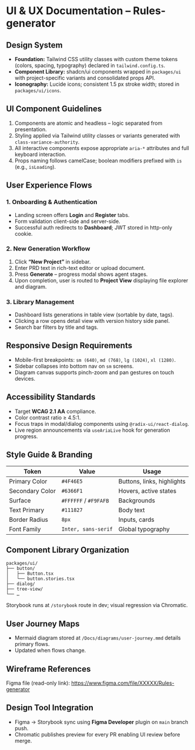 # UI & UX Documentation – Rules-generator

## Design System

- **Foundation:** Tailwind CSS utility classes with custom theme tokens (colors, spacing, typography) declared in `tailwind.config.ts`.
- **Component Library:** shadcn/ui components wrapped in `packages/ui` with project-specific variants and consolidated props API.
- **Iconography:** Lucide icons; consistent 1.5 px stroke width; stored in `packages/ui/icons`.

## UI Component Guidelines

1. Components are atomic and headless – logic separated from presentation.
2. Styling applied via Tailwind utility classes or variants generated with `class-variance-authority`.
3. All interactive components expose appropriate `aria-*` attributes and full keyboard interaction.
4. Props naming follows camelCase; boolean modifiers prefixed with `is` (e.g., `isLoading`).

## User Experience Flows

### 1. Onboarding & Authentication

- Landing screen offers **Login** and **Register** tabs.
- Form validation client-side and server-side.
- Successful auth redirects to **Dashboard**; JWT stored in http-only cookie.

### 2. New Generation Workflow

1. Click **“New Project”** in sidebar.
2. Enter PRD text in rich-text editor or upload document.
3. Press **Generate** – progress modal shows agent stages.
4. Upon completion, user is routed to **Project View** displaying file explorer and diagram.

### 3. Library Management

- Dashboard lists generations in table view (sortable by date, tags).
- Clicking a row opens detail view with version history side panel.
- Search bar filters by title and tags.

## Responsive Design Requirements

- Mobile-first breakpoints: `sm (640)`, `md (768)`, `lg (1024)`, `xl (1280)`.
- Sidebar collapses into bottom nav on `sm` screens.
- Diagram canvas supports pinch-zoom and pan gestures on touch devices.

## Accessibility Standards

- Target **WCAG 2.1 AA** compliance.
- Color contrast ratio ≥ 4.5:1.
- Focus traps in modal/dialog components using `@radix-ui/react-dialog`.
- Live region announcements via `useAriaLive` hook for generation progress.

## Style Guide & Branding

| Token           | Value                 | Usage                      |
| --------------- | --------------------- | -------------------------- |
| Primary Color   | `#4F46E5`             | Buttons, links, highlights |
| Secondary Color | `#6366F1`             | Hovers, active states      |
| Surface         | `#FFFFFF` / `#F9FAFB` | Backgrounds                |
| Text Primary    | `#111827`             | Body text                  |
| Border Radius   | `8px`                 | Inputs, cards              |
| Font Family     | `Inter, sans-serif`   | Global typography          |

## Component Library Organization

```text
packages/ui/
├── button/
│   ├── Button.tsx
│   └── button.stories.tsx
├── dialog/
├── tree-view/
└── …
```

Storybook runs at `/storybook` route in dev; visual regression via Chromatic.

## User Journey Maps

- Mermaid diagram stored at `/Docs/diagrams/user-journey.mmd` details primary flows.
- Updated when flows change.

## Wireframe References

Figma file (read-only link): https://www.figma.com/file/XXXXX/Rules-generator

## Design Tool Integration

- Figma → Storybook sync using **Figma Developer** plugin on `main` branch push.
- Chromatic publishes preview for every PR enabling UI review before merge.
